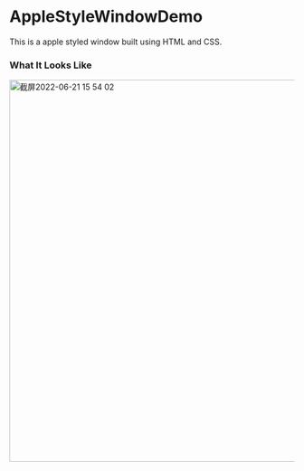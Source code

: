 # AppleStyleWindowDemo
This is a apple styled window built using HTML and CSS.

### What It Looks Like
<img width="676" alt="截屏2022-06-21 15 54 02" src="https://user-images.githubusercontent.com/89094576/174746606-1a46716e-8837-483b-8a68-58f68b7dec38.png">
